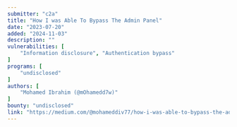 ```yaml
---
submitter: "c2a"
title: "How I was Able To Bypass The Admin Panel"
date: "2023-07-20"
added: "2024-11-03"
description: ""
vulnerabilities: [
    "Information disclosure", "Authentication bypass"
]
programs: [
    "undisclosed"
]
authors: [
    "Mohamed Ibrahim (@mOhamedd7w)"
]
bounty: "undisclosed"
link: "https://medium.com/@mohameddiv77/how-i-was-able-to-bypass-the-admin-panel-9a5a81e2ec11"
---
```




